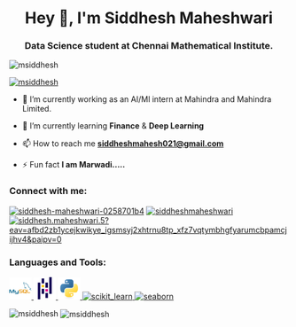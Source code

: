 <h1 align="center">Hey 👋, I'm Siddhesh Maheshwari</h1>
<h3 align="center">Data Science student at Chennai Mathematical Institute.</h3>

<p align="left"> <img src="https://komarev.com/ghpvc/?username=msiddhesh&label=Profile%20views&color=0e75b6&style=flat" alt="msiddhesh" /> </p>

<p align="left"> <a href="https://github.com/ryo-ma/github-profile-trophy"><img src="https://github-profile-trophy.vercel.app/?username=msiddhesh" alt="msiddhesh" /></a> </p>

- 🔭 I’m currently working as an AI/Ml intern at Mahindra and Mahindra Limited.

- 🌱 I’m currently learning **Finance** & **Deep Learning** 

- 📫 How to reach me **siddheshmahesh021@gmail.com**

- ⚡ Fun fact **I am Marwadi.....**

<h3 align="left">Connect with me:</h3>
<p align="left">
<a href="https://linkedin.com/in/siddhesh-maheshwari-0258701b4" target="blank"><img align="center" src="https://raw.githubusercontent.com/rahuldkjain/github-profile-readme-generator/master/src/images/icons/Social/linked-in-alt.svg" alt="siddhesh-maheshwari-0258701b4" height="30" width="40" /></a>
<a href="https://kaggle.com/siddheshmaheshwari" target="blank"><img align="center" src="https://raw.githubusercontent.com/rahuldkjain/github-profile-readme-generator/master/src/images/icons/Social/kaggle.svg" alt="siddheshmaheshwari" height="30" width="40" /></a>
<a href="https://fb.com/siddhesh.maheshwari.5?eav=afbd2zb1ycejkwikye_igsmsyj2xhtrnu8tp_xfz7vqtymbhgfyarumcbpamcjijhv4&paipv=0" target="blank"><img align="center" src="https://raw.githubusercontent.com/rahuldkjain/github-profile-readme-generator/master/src/images/icons/Social/facebook.svg" alt="siddhesh.maheshwari.5?eav=afbd2zb1ycejkwikye_igsmsyj2xhtrnu8tp_xfz7vqtymbhgfyarumcbpamcjijhv4&paipv=0" height="30" width="40" /></a>
</p>

<h3 align="left">Languages and Tools:</h3>
<p align="left"> <a href="https://www.mysql.com/" target="_blank" rel="noreferrer"> <img src="https://raw.githubusercontent.com/devicons/devicon/master/icons/mysql/mysql-original-wordmark.svg" alt="mysql" width="40" height="40"/> </a> <a href="https://pandas.pydata.org/" target="_blank" rel="noreferrer"> <img src="https://raw.githubusercontent.com/devicons/devicon/2ae2a900d2f041da66e950e4d48052658d850630/icons/pandas/pandas-original.svg" alt="pandas" width="40" height="40"/> </a> <a href="https://www.python.org" target="_blank" rel="noreferrer"> <img src="https://raw.githubusercontent.com/devicons/devicon/master/icons/python/python-original.svg" alt="python" width="40" height="40"/> </a> <a href="https://scikit-learn.org/" target="_blank" rel="noreferrer"> <img src="https://upload.wikimedia.org/wikipedia/commons/0/05/Scikit_learn_logo_small.svg" alt="scikit_learn" width="40" height="40"/> </a> <a href="https://seaborn.pydata.org/" target="_blank" rel="noreferrer"> <img src="https://seaborn.pydata.org/_images/logo-mark-lightbg.svg" alt="seaborn" width="40" height="40"/> </a> </p>

<p><img align="left" src="https://github-readme-stats.vercel.app/api/top-langs?username=msiddhesh&show_icons=true&locale=en&layout=compact" alt="msiddhesh" /></p>

<p>&nbsp;<img align="center" src="https://github-readme-stats.vercel.app/api?username=msiddhesh&show_icons=true&locale=en" alt="msiddhesh" /></p>
